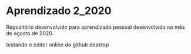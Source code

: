 # Aprendizado 2_2020
 Repositório desenvolvido para aprendizado pessoal desenvolvido no mês de agosto de 2020.
 
 testando o editor online do github desktop
